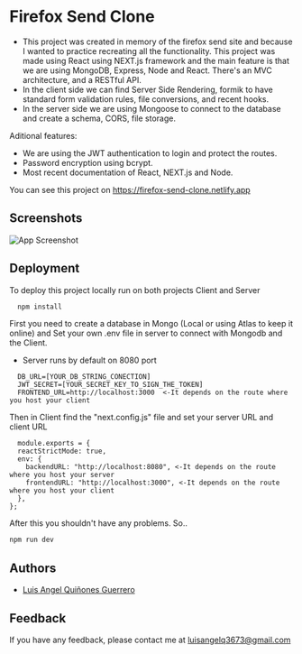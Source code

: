 # Firefox Send Clone

- This project was created in memory of the firefox send site and because I wanted to practice recreating all the functionality. This project was made using React using NEXT.js framework and the main feature is that we are using MongoDB, Express, Node and React. There's an MVC architecture, and a RESTful API.
- In the client side we can find Server Side Rendering, formik to have standard form validation rules, file conversions, and recent hooks.
- In the server side we are using Mongoose to connect to the database and create a schema, CORS, file storage.

Aditional features:
- We are using the JWT authentication to login and protect the routes.
- Password encryption using bcrypt.
- Most recent documentation of React, NEXT.js and Node.



You can see this project on https://firefox-send-clone.netlify.app

## Screenshots

![App Screenshot](https://d33wubrfki0l68.cloudfront.net/61e505728bfa8400089a3933/screenshot_2022-01-17-05-59-37-0000.png)


## Deployment
To deploy this project locally run on both projects Client and Server 

```bash
  npm install
```
First you need to create a database in Mongo (Local or using Atlas to keep it online) and Set your own .env file in server to connect with Mongodb and the Client.
- Server runs by default on 8080 port

```
  DB_URL=[YOUR_DB_STRING_CONECTION]
  JWT_SECRET=[YOUR_SECRET_KEY_TO_SIGN_THE_TOKEN]
  FRONTEND_URL=http://localhost:3000  <-It depends on the route where you host your client
```

Then in Client find the "next.config.js" file and set your server URL and client URL

```
  module.exports = {
  reactStrictMode: true,
  env: {
    backendURL: "http://localhost:8080", <-It depends on the route where you host your server
    frontendURL: "http://localhost:3000", <-It depends on the route where you host your client
  },
};
```

After this you shouldn't have any problems. So..

```bash
npm run dev
```


  
## Authors

- [Luis Angel Quiñones Guerrero](https://github.com/luisangelq)

  
## Feedback

If you have any feedback, please contact me at luisangelq3673@gmail.com
